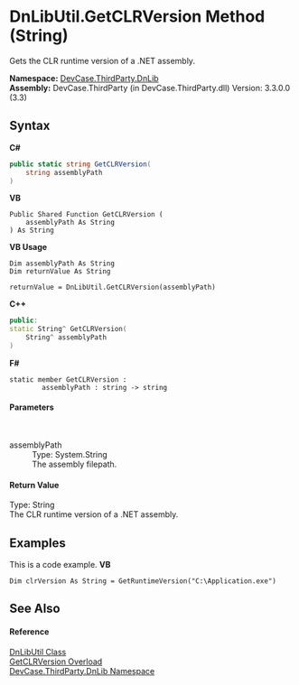 # DnLibUtil.GetCLRVersion Method (String)
 

Gets the CLR runtime version of a .NET assembly.

**Namespace:**&nbsp;<a href="N_DevCase_ThirdParty_DnLib">DevCase.ThirdParty.DnLib</a><br />**Assembly:**&nbsp;DevCase.ThirdParty (in DevCase.ThirdParty.dll) Version: 3.3.0.0 (3.3)

## Syntax

**C#**<br />
``` C#
public static string GetCLRVersion(
	string assemblyPath
)
```

**VB**<br />
``` VB
Public Shared Function GetCLRVersion ( 
	assemblyPath As String
) As String
```

**VB Usage**<br />
``` VB Usage
Dim assemblyPath As String
Dim returnValue As String

returnValue = DnLibUtil.GetCLRVersion(assemblyPath)
```

**C++**<br />
``` C++
public:
static String^ GetCLRVersion(
	String^ assemblyPath
)
```

**F#**<br />
``` F#
static member GetCLRVersion : 
        assemblyPath : string -> string 

```


#### Parameters
&nbsp;<dl><dt>assemblyPath</dt><dd>Type: System.String<br />The assembly filepath.</dd></dl>

#### Return Value
Type: String<br />The CLR runtime version of a .NET assembly.

## Examples
This is a code example. 
**VB**<br />
``` VB
Dim clrVersion As String = GetRuntimeVersion("C:\Application.exe")
```


## See Also


#### Reference
<a href="T_DevCase_ThirdParty_DnLib_DnLibUtil">DnLibUtil Class</a><br /><a href="Overload_DevCase_ThirdParty_DnLib_DnLibUtil_GetCLRVersion">GetCLRVersion Overload</a><br /><a href="N_DevCase_ThirdParty_DnLib">DevCase.ThirdParty.DnLib Namespace</a><br />